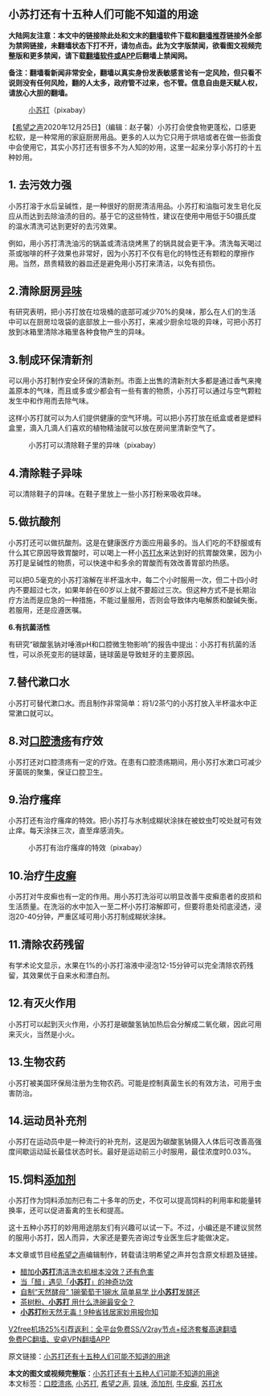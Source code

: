 <h2>小苏打还有十五种人们可能不知道的用途</h2> <p class="notice"><b>大陆网友注意：本文中的链接除此处和文末的<a href="https://github.com/bannedbook/fanqiang" >翻墙</a>软件下载和<a href="https://github.com/killgcd/justmysocks/blob/master/README.md">翻墙推荐</a>链接外全部为禁网链接，未翻墙状态下打不开，请勿点击。此为文字版禁闻，欲看图文视频完整版和更多禁闻，请下载<a href="https://github.com/bannedbook/fanqiang">翻墙软件或APP</a>后翻墙上禁闻网。</p><p>备注：翻墙看新闻非常安全，翻墙以真实身份发表敏感言论有一定风险，但只看不说则没有任何风险，翻的人太多，政府管不过来，也不管。信息自由是天赋人权，请放心大胆的翻墙。</b></p>  <div class="entry"> <figure><figcaption><a href="https://www.bannedbook.org/bnews/tag/%e5%b0%8f%e8%8b%8f%e6%89%93/" class="st_tag internal_tag" rel="tag" title="标签 小苏打 下的日志">小苏打</a>（pixabay）</figcaption></figure> <p>【<span class='wp_keywordlink_affiliate'><a href="https://www.soundofhope.org" title="希望之声" target="_blank">希望之声</a></span>2020年12月25日】（编辑：赵子馨）小苏打会使食物更蓬松，口感更松软，是一种常用的家庭厨房用品。更多的人以为它只用于烘培或者在做一些面食中会使用它，其实小苏打还有很多不为人知的妙用，这里一起来分享小苏打的十五种妙用。</p> <h2><strong>1. 去污效力强</strong></h2> <p>小苏打溶于水后呈碱性，是一种很好的厨房清洁用品。小苏打和油脂可发生皂化反应从而达到去除油渍的目的。基于它的这些特性，建议在使用中用低于50摄氏度的温水清洗可达到更好的去污效果。</p> <p>例如，用小苏打清洗油污的锅盖或清洁烧烤黑了的锅具就会更干净。清洗每天喝过茶或咖啡的杯子效果也非常好，因为小苏打不仅有皂化的特性还有颗粒的摩擦作用。当然，昂贵精致的器皿还是避免用小苏打来清洁，以免有损伤。</p> <h2><strong>2.清除厨房<a href="https://www.bannedbook.org/bnews/tag/%E5%BC%82%E5%91%B3/" class="st_tag internal_tag" rel="tag" title="标签 异味 下的日志">异味</a></strong></h2> <p>有研究表明，把小苏打放在垃圾桶的底部可减少70%的臭味，那么在人们的生活中可以在厨房垃圾袋的底部放上一些小苏打，来减少厨余垃圾的异味，可把小苏打放到冰箱里清除冰箱里各种食物产生的异味。</p> <h2>3.<strong>制成环保清新剂</strong></h2> <p>可以用小苏打制作安全环保的清新剂。市面上出售的清新剂大多都是通过香气来掩盖原本的气味，而且或多或少都会有一些有害的物质，小苏打可以通过与空气颗粒发生中和作用而去除气味。</p> <p>这样小苏打就可以为人们提供健康的空气环境。可以把小苏打放在纸盒或者是塑料盒里，滴入几滴人们喜欢的植物精油就可以放在房间里清新空气了。</p>  <figure><figcaption>小苏打可以清除鞋子里的异味（pixabay）</figcaption></figure> <h2><strong>4.清除鞋子异味</strong></h2> <p>可以清除鞋子的异味。在鞋子里放上一些小苏打粉来吸收异味。</p> <h2><strong>5.做抗酸剂</strong></h2> <p>小苏打还可以做抗酸剂。这是在健康医疗方面应用最多的。当人们吃的不舒服或有什么其它原因导致胃酸时，可以喝上一杯小<a href="https://www.bannedbook.org/bnews/tag/%E8%8B%8F%E6%89%93%E6%B0%B4/" class="st_tag internal_tag" rel="tag" title="标签 苏打水 下的日志">苏打水</a>来达到好的抗胃酸效果，因为小苏打是呈碱性的物质，可以快速中和多余的胃酸而有效改善胃部灼热感。</p> <p>可以把0.5毫克的小苏打溶解在半杯温水中，每二个小时服用一次，但二十四小时内不要超过七次，如果年龄在60岁以上就不要超过三次。但这种方式不是长期治疗方法而是应急的一种措施，不能过量服用，否则会导致体内电解质和酸碱失衡。若服用，还是应遵医嘱。</p> <p><strong>6.有抗菌活性</strong></p> <p>有研究“碳酸氢钠对唾液pH和口腔微生物影响”的报告中提出：小苏打有抗菌的活性，可以杀死变形的链球菌，链球菌是导致蛀牙的主要原因。</p> <h2><strong>7.替代漱口水</strong></h2> <p>小苏打可替代漱口水。而且制作非常简单：将1/2茶勺的小苏打放入半杯温水中正常漱口就可以。</p>  <h2><strong>8.对<a href="https://www.bannedbook.org/bnews/tag/%e5%8f%a3%e8%85%94%e6%ba%83%e7%96%a1/" class="st_tag internal_tag" rel="tag" title="标签 口腔溃疡 下的日志">口腔溃疡</a>有疗效</strong></h2> <p>小苏打还对口腔溃疡有一定的疗效。在患有口腔溃疡期间，用小苏打水漱口可减少牙菌斑的聚集，保证口腔卫生。</p> <h2><strong>9.治疗瘙痒</strong></h2> <p>小苏打还有治疗瘙痒的特效。把小苏打与水制成糊状涂抹在被蚊虫叮咬处就可有效止痒。每天涂抹三次，直至痒感消失。</p> <figure><figcaption>小苏打有治疗瘙痒的特效（pixabay）</figcaption></figure> <h2><strong>10.治疗<a href="https://www.bannedbook.org/bnews/tag/%e7%89%9b%e7%9a%ae%e7%99%a3/" class="st_tag internal_tag" rel="tag" title="标签 牛皮癣 下的日志">牛皮癣</a></strong></h2> <p>小苏打对牛皮癣也有一定的作用。用小苏打洗浴可以明显改善牛皮癣患者的皮损和生活质量。在洗浴的水中加入一至二杯小苏打溶解即可，但要将患处彻底浸透，浸泡20-40分钟，严重区域可用小苏打制成糊状涂抹。</p> <h2><strong>11.清除农药残留</strong></h2> <p>有学术论文显示，水果在1%的小苏打溶液中浸泡12-15分钟可以完全清除农药残留，其效果优于自来水和漂白剂。</p> <h2><strong>12.有灭火作用</strong></h2> <p>小苏打可以起到灭火作用，小苏打是碳酸氢钠加热后会分解成二氧化碳，因此可用来灭火，当然是小火。</p> <h2><strong>13.生物农药</strong></h2> <p>小苏打被美国环保局注册为生物农药。可能是控制真菌生长的有效方法，可用于虫害防治。</p>  <h2><strong>14.运动员补充剂</strong></h2> <p>小苏打在运动员中是一种流行的补充剂，这是因为碳酸氢钠摄入人体后可改善高强度间歇运动延长最佳状态时长。最好是运动前三小时服用，最佳浓度时0.03%。</p> <h2><strong>15.饲料<a href="https://www.bannedbook.org/bnews/tag/%e6%b7%bb%e5%8a%a0%e5%89%82/" class="st_tag internal_tag" rel="tag" title="标签 添加剂 下的日志">添加剂</a></strong></h2> <p>小苏打作为饲料添加剂已有二十多年的历史，不仅可以提高饲料的利用率和能量转换率，还可以促进畜禽的生长和提高。</p> <p>这十五种小苏打的妙用用途朋友们有兴趣可以试一下。不过，小编还是不建议贸然的服用小苏打，因人而异，大家还是要先咨询过专业医生后才能做决定。</p> <p></p> <p>本文章或节目经<a href="https://www.bannedbook.org/bnews/tag/%e5%b8%8c%e6%9c%9b%e4%b9%8b%e5%a3%b0/" class="st_tag internal_tag" rel="tag" title="标签 希望之声 下的日志">希望之声</a>编辑制作，转载请注明希望之声并包含原文标题及链接。</p> <ul class='op-related-articles' title='相关阅读'> <li><a href='https://www.bannedbook.org/bnews/comments/20201226/1455354.html' target='_blank'>醋加<b>小苏打</b>清洁洗衣机根本没效？还有危害</a></li> <li><a href='https://www.bannedbook.org/bnews/lifebaike/20200630/1353161.html' target='_blank'>当「醋」遇见「<b>小苏打</b>」的神奇功效</a></li> <li><a href='https://www.bannedbook.org/bnews/lifebaike/20200425/1319154.html' target='_blank'>自制“天然酵母” 1碗葡萄干1碗水 简单易学 比<b>小苏打</b>发酵还</a></li> <li><a href='https://www.bannedbook.org/bnews/funmedia/20200114/1258718.html' target='_blank'>茶树粉、<b>小苏打</b> 用什么洗碗最安全？</a></li> <li><a href='https://www.bannedbook.org/bnews/lifebaike/20190607/1139956.html' target='_blank'><b>小苏打</b>粉天然无毒！9种省钱居家妙用报你知</a></li> </ul> <p class="texttj"> <a href="https://www.bannedbook.org/forum23/topic22702.html" target="_blank">V2free机场25%引荐返利：全平台免费SS/V2ray节点+经济套餐高速翻墙</a><br/> <a href="https://github.com/bannedbook/fanqiang/wiki/%E7%A6%81%E9%97%BB%E7%BD%91%E5%AE%89%E5%8D%93%E7%BF%BB%E5%A2%99%E6%96%B0%E9%97%BBAPP" target="_blank">免费PC翻墙、安卓VPN翻墙APP</a></p><p>原文链接：<a class="src_link"  href="https://www.soundofhope.org/post/457369" target="_blank">小苏打还有十五种人们可能不知道的用途</a></p> <a name='sharetosocial'></a>       <div><b>本文的图文或视频完整版</b>：<a href='https://www.bannedbook.org/bnews/comments/20201226/1455374.html'>小苏打还有十五种人们可能不知道的用途</a></div>  </div><!--END ENTRY--> <div class="postfooter"> <div>本文标签：<a href="https://www.bannedbook.org/bnews/tag/%e5%8f%a3%e8%85%94%e6%ba%83%e7%96%a1/" rel="tag">口腔溃疡</a>, <a href="https://www.bannedbook.org/bnews/tag/%e5%b0%8f%e8%8b%8f%e6%89%93/" rel="tag">小苏打</a>, <a href="https://www.bannedbook.org/bnews/tag/%e5%b8%8c%e6%9c%9b%e4%b9%8b%e5%a3%b0/" rel="tag">希望之声</a>, <a href="https://www.bannedbook.org/bnews/tag/%E5%BC%82%E5%91%B3/" rel="tag">异味</a>, <a href="https://www.bannedbook.org/bnews/tag/%e6%b7%bb%e5%8a%a0%e5%89%82/" rel="tag">添加剂</a>, <a href="https://www.bannedbook.org/bnews/tag/%e7%89%9b%e7%9a%ae%e7%99%a3/" rel="tag">牛皮癣</a>, <a href="https://www.bannedbook.org/bnews/tag/%E8%8B%8F%E6%89%93%E6%B0%B4/" rel="tag">苏打水</a></div>  </div><!--END POSTFOOTER--> 